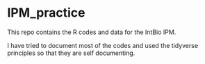 # IPM_practice
This repo contains the R codes and data for the IntBio IPM.

I have tried to document most of the codes and used the tidyverse principles so that they are self documenting.
